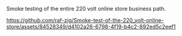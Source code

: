 Smoke testing of the entire 220 volt online store business path.





https://github.com/raf-zig/Smoke-test-of-the-220_volt-online-store/assets/84528349/d4102a26-6798-4f19-b4c2-892ed5c2eef1


